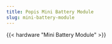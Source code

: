 ```yaml
---
title: Popis Mini Battery Module
slug: mini-battery-module
---
```


{{< hardware "Mini Battery Module" >}}
